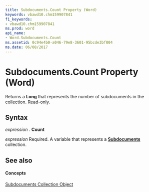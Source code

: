 ```yaml
---
title: Subdocuments.Count Property (Word)
keywords: vbawd10.chm159907841
f1_keywords:
- vbawd10.chm159907841
ms.prod: word
api_name:
- Word.Subdocuments.Count
ms.assetid: 0c94e4b0-a046-79e8-3601-95bcde3bf004
ms.date: 06/08/2017
---
```



# Subdocuments.Count Property (Word)

Returns a  **Long** that represents the number of subdocuments in the collection. Read-only.


## Syntax

 _expression_ . **Count**

 _expression_ Required. A variable that represents a **[Subdocuments](Word.subdocuments.md)** collection.


## See also


#### Concepts


[Subdocuments Collection Object](Word.subdocuments.md)

